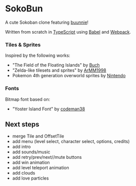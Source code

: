 # SokoBun

A cute Sokoban clone featuring [buunnie](https://www.twitch.tv/buunnie)!

Written from scratch in [TypeScript](https://www.typescriptlang.org/) using [Babel](https://babeljs.io/) and [Webpack](https://webpack.js.org/).

### Tiles & Sprites

Inspired by the following works:

 - "The Field of the Floating Islands" by [Buch](https://opengameart.org/users/buch)
 - "Zelda-like tilesets and sprites" by [ArMM1998](https://opengameart.org/users/armm1998)
 - Pokemon 4th generation overworld sprites by [Nintendo](https://www.nintendo.com/)

### Fonts

Bitmap font based on:

 - "Yoster Island Font" by [codeman38](https://www.1001fonts.com/yoster-island-font.html)

## Next steps

 - merge Tile and OffsetTile
 - add menu (level select, character select, options, credits)
 - add intro
 - add sounds/music
 - add retry/prev/next//mute buttons
 - add win animation
 - add level teleport animation
 - add clouds
 - add love particles
